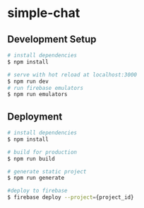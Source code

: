 # simple-chat

## Development Setup

```bash
# install dependencies
$ npm install

# serve with hot reload at localhost:3000
$ npm run dev
# run firebase emulators
$ npm run emulators
```
## Deployment

```bash
# install dependencies
$ npm install

# build for production
$ npm run build

# generate static project
$ npm run generate

#deploy to firebase
$ firebase deploy --project={project_id}
```

